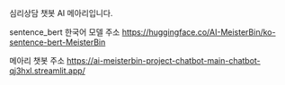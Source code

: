 심리상담 챗봇 AI 메아리입니다.

sentence_bert 한국어 모델 주소
https://huggingface.co/AI-MeisterBin/ko-sentence-bert-MeisterBin

메아리 챗봇 주소
https://ai-meisterbin-project-chatbot-main-chatbot-qj3hxl.streamlit.app/
